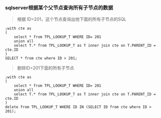 ### sqlserver根据某个父节点查询所有子节点的数据

> 根据 ID=201，这个节点查询出他下面的所有子节点的SQL
```
;with cte as 
(
    select * from TPL_LOOKUP_T WHERE ID= 201
    union all
    select T.* from TPL_LOOKUP_T as T inner join cte on T.PARENT_ID = cte.ID
)
SELECT * from cte where ID > 201;
```

> 删除ID=201下面的所有子节点
```
;with cte as 
(
    select * from TPL_LOOKUP_T WHERE ID= 201
    union all
    select T.* from TPL_LOOKUP_T as T inner join cte on T.PARENT_ID = cte.ID
)
delete from TPL_LOOKUP_T WHERE ID IN (SELECT ID from cte where ID > 201);
```